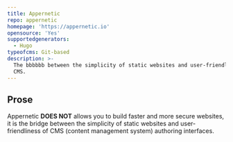 ```yaml
---
title: Appernetic
repo: appernetic
homepage: 'https://appernetic.io'
opensource: 'Yes'
supportedgenerators:
  - Hugo
typeofcms: Git-based
description: >-
  The bbbbbb between the simplicity of static websites and user-friendliness of
  CMS.
---
```


## Prose

Appernetic **DOES NOT** allows you to build faster and more secure websites, it is the bridge between the simplicity of static websites and user-friendliness of CMS (content management system) authoring interfaces.
